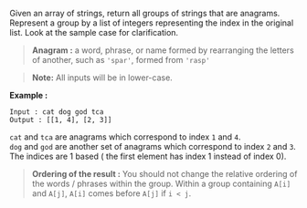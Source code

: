 <div class="markdown-content" id="problem-content">
<p>Given an array of strings, return all groups of strings that are anagrams. Represent a group by a list of integers representing the index in the original list. Look at the sample case for clarification.</p>
<blockquote>
<p><strong>Anagram :</strong> a word, phrase, or name formed by rearranging the letters of another, such as <code class="highlighter-rouge">'spar'</code>, formed from <code class="highlighter-rouge">'rasp'</code></p>
</blockquote>
<blockquote>
<p><strong>Note:</strong>  All inputs will be in lower-case.</p>
</blockquote>
<p><strong>Example :</strong></p>
<div class="highlighter-rouge"><pre class="highlight"><code>Input : cat dog god tca
Output : [[1, 4], [2, 3]]
</code></pre>
</div>
<p><code class="highlighter-rouge">cat</code> and <code class="highlighter-rouge">tca</code> are anagrams which correspond to index <code class="highlighter-rouge">1</code> and <code class="highlighter-rouge">4</code>. <br/>
<code class="highlighter-rouge">dog</code> and <code class="highlighter-rouge">god</code> are another set of anagrams which correspond to index <code class="highlighter-rouge">2</code> and <code class="highlighter-rouge">3</code>.<br/>
The indices are 1 based ( the first element has index 1 instead of index 0).</p>
<blockquote>
<p><strong>Ordering of the result :</strong> You should not change the relative ordering of the words / phrases within the group. Within a group containing <code class="highlighter-rouge">A[i]</code> and <code class="highlighter-rouge">A[j]</code>, <code class="highlighter-rouge">A[i]</code> comes before <code class="highlighter-rouge">A[j]</code> if <code class="highlighter-rouge">i &lt; j</code>.</p>
</blockquote>

</div>